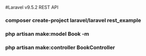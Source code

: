#Laravel v9.5.2 REST API
### composer create-project laravel/laravel rest_example
### php artisan make:model Book -m
### php artisan make:controller BookController


